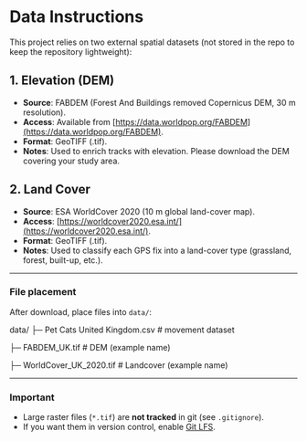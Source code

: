# Data Instructions

This project relies on two external spatial datasets (not stored in the repo to keep the repository lightweight):

## 1. Elevation (DEM)
- **Source**: FABDEM (Forest And Buildings removed Copernicus DEM, 30 m resolution).
- **Access**: Available from [https://data.worldpop.org/FABDEM](https://data.worldpop.org/FABDEM).
- **Format**: GeoTIFF (.tif).
- **Notes**: Used to enrich tracks with elevation. Please download the DEM covering your study area.

## 2. Land Cover
- **Source**: ESA WorldCover 2020 (10 m global land-cover map).
- **Access**: [https://worldcover2020.esa.int/](https://worldcover2020.esa.int/).
- **Format**: GeoTIFF (.tif).
- **Notes**: Used to classify each GPS fix into a land-cover type (grassland, forest, built-up, etc.).


---

### File placement
After download, place files into `data/`:

data/
├─ Pet Cats United Kingdom.csv # movement dataset

├─ FABDEM_UK.tif # DEM (example name)

├─ WorldCover_UK_2020.tif # Landcover (example name)

---

### Important
- Large raster files (`*.tif`) are **not tracked** in git (see `.gitignore`).
- If you want them in version control, enable [Git LFS](https://git-lfs.com/).
